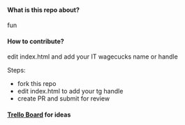 #### What is this repo about?
fun
#### How to contribute?
edit index.html and add your IT wagecucks name or handle

Steps:
* fork this repo
* edit index.html to add your tg handle
* create PR and submit for review

#### [Trello Board](https://trello.com/invite/b/kOyls16M/5af234656fbe1bcdbebe26b6021a22d1/baby-steps) for ideas
